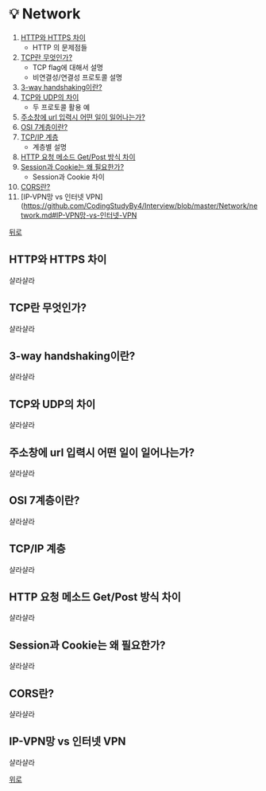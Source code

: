 ﻿
# 💡  Network
1. [HTTP와 HTTPS 차이](https://github.com/CodingStudyBy4/Interview/blob/master/Network/network.md#HTTP와-HTTPS-차이)    
	- HTTP 의 문제점들    
2. [TCP란 무엇인가?](https://github.com/CodingStudyBy4/Interview/blob/master/Network/network.md#tcp란-무엇인가)        
	- TCP flag에 대해서 설명    
	- 비연결성/연결성 프로토콜 설명    
3. [3-way handshaking이란?](https://github.com/CodingStudyBy4/Interview/blob/master/Network/network.md#3-way-handshaking이란)       
4. [TCP와 UDP의 차이](https://github.com/CodingStudyBy4/Interview/blob/master/Network/network.md#TCP와-UDP의-차이)         
	- 두 프로토콜 활용 예    
5. [주소창에 url 입력시 어떤 일이 일어나는가?](https://github.com/CodingStudyBy4/Interview/blob/master/Network/network.md#주소창에-url-입력시-어떤-일이-일어나는가)        
6. [OSI 7계층이란?](https://github.com/CodingStudyBy4/Interview/blob/master/Network/network.md#OSI-7계층이란)        
7. [TCP/IP 계층](https://github.com/CodingStudyBy4/Interview/blob/master/Network/network.md#TCP/IP-계층)        
	- 계층별 설명    
8. [HTTP 요청 메소드 Get/Post 방식 차이](https://github.com/CodingStudyBy4/Interview/blob/master/Network/network.md#HTTP-요청-메소드-Get/Post-방식-차이)        
9. [Session과 Cookie는 왜 필요한가?](https://github.com/CodingStudyBy4/Interview/blob/master/Network/network.md#Session과-Cookie는-왜-필요한가)        
	- Session과 Cookie 차이    
10. [CORS란?](https://github.com/CodingStudyBy4/Interview/blob/master/Network/network.md#CORS란)        
11. [IP-VPN망 vs 인터넷 VPN](https://github.com/CodingStudyBy4/Interview/blob/master/Network/network.md#IP-VPN망-vs-인터넷-VPN        
    
[뒤로](https://github.com/CodingStudyBy4/Interview/blob/master/README.md##--네트워크)


## HTTP와 HTTPS 차이    
샬라샬라
## TCP란 무엇인가?    
샬라샬라
## 3-way handshaking이란?    
샬라샬라
## TCP와 UDP의 차이     
샬라샬라
## 주소창에 url 입력시 어떤 일이 일어나는가?    
샬라샬라
## OSI 7계층이란?    
샬라샬라
## TCP/IP 계층    
샬라샬라
## HTTP 요청 메소드 Get/Post 방식 차이     
샬라샬라
## Session과 Cookie는 왜 필요한가?    
샬라샬라
## CORS란?    
샬라샬라
## IP-VPN망 vs 인터넷 VPN     
샬라샬라

[위로](#--Network)
